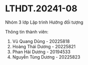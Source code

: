 # LTHDT.20241-08
Nhóm 3 lớp Lập trình Hướng đối tượng 

Thông tin thành viên:
1. Vũ Quang Dũng - 20225818
2. Hoàng Thái Dương - 20225821
3. Phan Hải Dương - 20194533
4. Nguyễn Tùng Dương - 20225823
